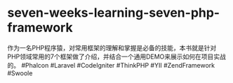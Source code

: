 # seven-weeks-learning-seven-php-framework
作为一名PHP程序猿，对常用框架的理解和掌握是必备的技能，本书就是针对PHP领域常用的7个框架做了介绍，并结合一个通用DEMO来展示如何在项目实战的。
#Phalcon
#Laravel
#CodeIgniter
#ThinkPHP
#YII
#ZendFramework
#Swoole

